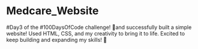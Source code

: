 # Medcare_Website

#Day3 of the #100DaysOfCode challenge! 🎉and successfully built a simple website! Used HTML, CSS, and my creativity to bring it to life.
Excited to keep building and expanding my skills! 💪
